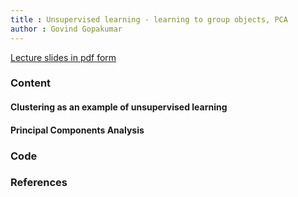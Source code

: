```yaml
---
title : Unsupervised learning - learning to group objects, PCA 
author : Govind Gopakumar
---
```


[Lecture slides in pdf form](lec7.pdf)

### Content

#### Clustering as an example of unsupervised learning

#### Principal Components Analysis

### Code


### References

